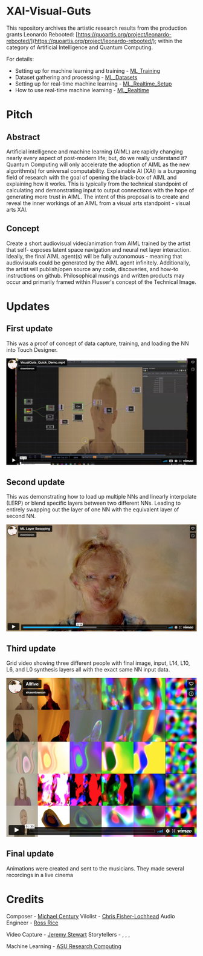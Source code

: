# XAI-Visual-Guts
 
This repository archives the artistic research results from the production grants Leonardo Rebooted: [https://quoartis.org/project/leonardo-rebooted/](https://quoartis.org/project/leonardo-rebooted/); within the category of Artificial Intelligence and Quantum Computing.

For details:  
- Setting up for machine learning and training - [ML_Training](./ML_Training.md)
- Dataset gathering and processing - [ML_Datasets](./ML_Datasets.md)
- Setting up for real-time machine learning  - [ML_Realtime_Setup](./ML_Realtime_Setup.md)
- How to use real-time machine learning  - [ML_Realtime](./ML_Realtime.md)


# Pitch

## Abstract
Artificial intelligence and machine learning (AIML) are rapidly changing nearly every aspect of post-modern life; but, do we really understand it? Quantum Computing will only accelerate the adoption of AIML as the new algorithm(s) for universal computability. Explainable AI (XAI) is a burgeoning field of research with the goal of opening the black-box of AIML and explaining how it works. This is typically from the technical standpoint of calculating and demonstrating input to output connections with the hope of generating more trust in AIML. The intent of this proposal is to create and reveal the inner workings of an AIML from a visual arts standpoint - visual arts XAI.

## Concept
Create a short audiovisual video/animation from AIML trained by the artist that self- exposes latent space navigation and neural net layer interaction. Ideally, the final AIML agent(s) will be fully autonomous - meaning that audiovisuals could be generated by the AIML agent infinitely. Additionally, the artist will publish/open source any code, discoveries, and how-to instructions on github. Philosophical musings and written products may occur and primarily framed within Flusser's concept of the Technical Image.



# Updates

## First update

This was a proof of concept of data capture, training, and loading the NN into Touch Designer.

[![Demo of real-time Stylegan 3](./Images/XAI_First_Update.png)](https://vimeo.com/728939660 "Demo of real-time Stylegan 3")


## Second update

This was demonstrating how to load up multiple NNs and linearly interpolate (LERP) or blend specific layers between two different NNs. Leading to entirely swapping out the layer of one NN with the equivalent layer of second NN. 

[![Swapping tensor layers in real-time between two NNs](./Images/ML_LayerSwap.png)](https://vimeo.com/728940929 "Swapping tensor layers in real-time between two NNs")




## Third update

Grid video showing three different people with final image, input, L14, L10, L6, and L0 synthesis layers all with the exact same NN input data. 

[![Layer states of machine learning in training](./Images/all_five.PNG)](https://vimeo.com/727455868 "Layer states of machine learning in training")




## Final update

Animations were created and sent to the musicians. They made several recordings in a live cinema




# Credits

Composer - [Michael Century](http://nextcentury.ca)
Vilolist - [Chris Fisher-Lochhead](http://cflmusic.com)
Audio Engineer - [Ross Rice](https://feistyfishrr.wixsite.com/rossarice)

Video Capture - [Jeremy Stewart](https://blindelephants.co)
Storytellers  -  , , ,

Machine Learning - [ASU Research Computing](https://cores.research.asu.edu/research-computing/about)
